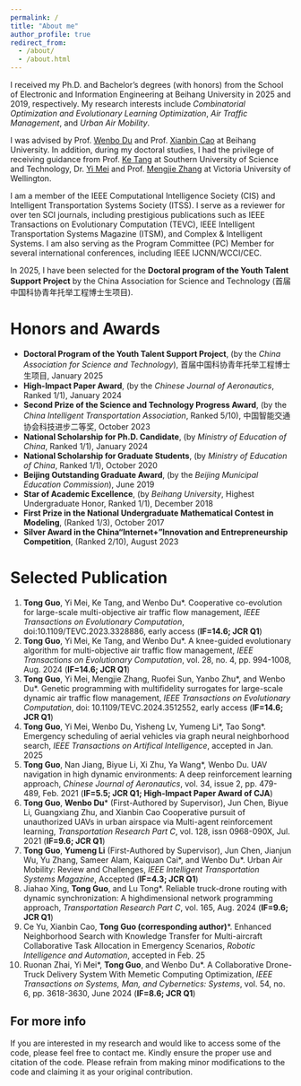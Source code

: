 ```yaml
---
permalink: /
title: "About me"
author_profile: true
redirect_from: 
  - /about/
  - /about.html
---
```

I received my Ph.D. and Bachelor’s degrees (with honors) from the School of Electronic and Information Engineering at Beihang University in 2025 and 2019, respectively. My research interests include *Combinatorial Optimization and Evolutionary Learning Optimization*, *Air Traffic Management*, and *Urban Air Mobility*. 

I was advised by Prof. [Wenbo Du](https://shi.buaa.edu.cn/duwenbo/en/index.htm) and Prof. [Xianbin Cao](https://shi.buaa.edu.cn/caoxianbin/en/index.htm) at Beihang University. In addition, during my doctoral studies, I had the privilege of receiving guidance from Prof. [Ke Tang](https://www.sustech.edu.cn/en/faculties/tangke.html) at Southern University of Science and Technology, Dr. [Yi Mei](https://people.wgtn.ac.nz/yi.mei) and Prof. [Mengjie Zhang](https://people.wgtn.ac.nz/Mengjie.Zhang) at Victoria University of Wellington.  

I am a member of the IEEE Computational Intelligence Society (CIS) and Intelligent Transportation Systems Society (ITSS). I serve as a reviewer for over ten SCI journals, including prestigious publications such as IEEE Transactions on Evolutionary Computation (TEVC), IEEE Intelligent Transportation Systems Magazine (ITSM), and Complex & Intelligent Systems. I am also serving as the Program Committee (PC) Member for several international conferences, including IEEE IJCNN/WCCI/CEC.

In 2025, I have been selected for the **Doctoral program of the Youth Talent Support Project** by the China Association for Science and Technology (首届中国科协青年托举工程博士生项目).

Honors and Awards
======
* **Doctoral Program of the Youth Talent Support Project**, (by the *China Association for Science and Technology*), 首届中国科协青年托举工程博士生项目, January 2025
* **High-Impact Paper Award**, (by the *Chinese Journal of Aeronautics*, Ranked 1/1), January 2024
* **Second Prize of the Science and Technology Progress Award**, (by the *China Intelligent Transportation Association*, Ranked 5/10), 中国智能交通协会科技进步二等奖, October 2023
* **National Scholarship for Ph.D. Candidate**, (by *Ministry of Education of China*, Ranked 1/1), January 2024
* **National Scholarship for Graduate Students**, (by *Ministry of Education of China*, Ranked 1/1), October 2020
* **Beijing Outstanding Graduate Award**, (by the *Beijing Municipal Education Commission*), June 2019
* **Star of Academic Excellence**, (by *Beihang University*, Highest Undergraduate Honor, Ranked 1/1), December 2018
* **First Prize in the National Undergraduate Mathematical Contest in Modeling**, (Ranked 1/3), October 2017
* **Silver Award in the China“Internet+”Innovation and Entrepreneurship Competition**, (Ranked 2/10), August 2023


Selected Publication
======
1. **Tong Guo**, Yi Mei, Ke Tang, and Wenbo Du*. Cooperative co-evolution for large-scale multi-objective air traffic flow management, *IEEE Transactions on Evolutionary Computation*, doi:10.1109/TEVC.2023.3328886, early access (**IF=14.6; JCR Q1**)
2. **Tong Guo**, Yi Mei, Ke Tang, and Wenbo Du*. A knee-guided evolutionary algorithm for multi-objective air traffic flow management, *IEEE Transactions on Evolutionary Computation*, vol. 28, no. 4, pp. 994-1008, Aug. 2024 (**IF=14.6; JCR Q1**)
3. **Tong Guo**, Yi Mei, Mengjie Zhang, Ruofei Sun, Yanbo Zhu*, and Wenbo Du*. Genetic programming with multifidelity surrogates for large-scale dynamic air traffic flow management, *IEEE Transactions on Evolutionary Computation*, doi: 10.1109/TEVC.2024.3512552, early access (**IF=14.6; JCR Q1**)
4. **Tong Guo**, Yi Mei, Wenbo Du, Yisheng Lv, Yumeng Li*, Tao Song*. Emergency scheduling of aerial vehicles via graph neural neighborhood search, *IEEE Transactions on Artifical Intelligence*, accepted in Jan. 2025
5. **Tong Guo**, Nan Jiang, Biyue Li, Xi Zhu, Ya Wang*, Wenbo Du. UAV navigation in high dynamic environments: A deep reinforcement learning approach, *Chinese Journal of Aeronautics*, vol. 34, issue 2, pp. 479-489, Feb. 2021 (**IF=5.5; JCR Q1; High-Impact Paper Award of CJA**)
6. **Tong Guo**, **Wenbo Du*** (First-Authored by Supervisor), Jun Chen, Biyue Li, Guangxiang Zhu, and Xianbin Cao Cooperative pursuit of unauthorized UAVs in urban airspace via Multi-agent reinforcement learning, *Transportation Research Part C*, vol. 128, issn 0968-090X, Jul. 2021 (**IF=9.6; JCR Q1**)
7. **Tong Guo**, **Yumeng Li** (First-Authored by Supervisor), Jun Chen, Jianjun Wu, Yu Zhang, Sameer Alam, Kaiquan Cai*, and Wenbo Du*. Urban Air Mobility: Review and Challenges, *IEEE Intelligent Transportation Systems Magazine*, Accepted (**IF=4.3; JCR Q1**)
8. Jiahao Xing, **Tong Guo**, and Lu Tong*. Reliable truck-drone routing with dynamic synchronization: A highdimensional network programming approach, *Transportation Research Part C*, vol. 165, Aug. 2024 (**IF=9.6; JCR Q1**)
9. Ce Yu, Xianbin Cao, **Tong Guo (corresponding author)***. Enhanced Neighborhood Search with Knowledge Transfer for Multi-aircraft Collaborative Task Allocation in Emergency Scenarios, *Robotic Intelligence and Automation*, accepted in Feb. 25
10. Ruonan Zhai, Yi Mei*, **Tong Guo**, and Wenbo Du*. A Collaborative Drone-Truck Delivery System With Memetic Computing Optimization, *IEEE Transactions on Systems, Man, and Cybernetics: Systems*, vol. 54, no. 6, pp. 3618-3630, June 2024 (**IF=8.6; JCR Q1**)


For more info
------
If you are interested in my research and would like to access some of the code, please feel free to contact me. Kindly ensure the proper use and citation of the code. Please refrain from making minor modifications to the code and claiming it as your original contribution.

